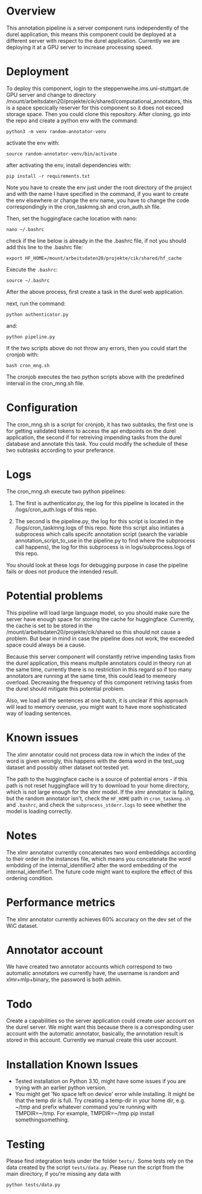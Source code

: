 # Overview
This annotation pipeline is a server component runs independently of the durel application, this means this component could be deployed at a different server with respect to the durel application. Currently we are deploying it at a GPU server to increase processing speed.

# Deployment
To deploy this component, login to the steppenweihe.ims.uni-stuttgart.de GPU server and change to directory /mount/arbeitsdaten20/projekte/cik/shared/computational_annotators, this is a space specically reserver for this component so it does not exceed storage space. Then you could clone this repository.
After cloning, go into the repo and create a python env with the command:

`python3 -m venv random-annotator-venv`

activate the env with:

`source random-annotator-venv/bin/activate`

after activating the env, install dependencies with:

`pip install -r requirements.txt`

Note you have to create the env just under the root directory of the project and with the name I have specified in the command, if you want to create the env elsewhere or change the env name, you have to change the code correspondingly in the cron_taskmng.sh and cron_auth.sh file.

Then, set the huggingface cache location with nano:

`nano ~/.bashrc`

check if the line below is already in the the .bashrc file, if not you should add this line to the .bashrc file:

`export HF_HOME=/mount/arbeitsdaten20/projekte/cik/shared/hf_cache`

Execute the `.bashrc`:

`source ~/.bashrc`

After the above process, first create a task in the durel web application.

next, run the command:

`python authenticator.py`

and:

`python pipeline.py`

If the two scripts above do not throw any errors, then you could start the cronjob with:

`bash cron_mng.sh`

The cronjob executes the two python scripts above with the predefined interval in the cron_mng.sh file.

# Configuration
The cron_mng.sh is a script for cronjob, it has two subtasks, the first one is for getting validated tokens to access the api endpoints on the durel application, the second if for retreiving impending tasks from the durel database and annotate this task. You could modify the schedule of these two subtasks according to your preferance.

# Logs
The cron_mng.sh execute two python pipelines:

1. The first is authenticator.py, the log for this pipeline is located in the /logs/cron_auth.logs of this repo.

2. The second is the pipeline.py, the log for this script is located in the /logs/cron_taskmng.logs of this repo. Note this script also initiates a subprocess which calls specifc annotation script (search the variable annotation_script_to_use in the pipeline.py to find where the subprocess call happens), the log for this subprocess is in logs/subprocess.logs of this repo.

You should look at these logs for debugging purpose in case the pipeline fails or does not produce the intended result.

# Potential problems
This pipeline will load large language model, so you should make sure the server have enough space for storing the cache for huggingface. Currently, the cache is set to be stored in the /mount/arbeitsdaten20/projekte/cik/shared so this should not cause a problem. But bear in mind in case the pipeline does not work, the exceeded space could always be a cause.

Because this server component will constantly retrive impending tasks from the durel application, this means multpile annotators could in theory run at the same time, currently there is no restriction in this regard so if too many annotators are running at the same time, this could lead to memeory overload. Decreasing the frequency of this component retriving tasks from the durel should mitigate this potential problem.

Also, we load all the sentences at one batch, it is unclear if this approach will lead to memory overuse, you might want to have more sophisticated way of loading sentences.

# Known issues
The xlmr annotator could not process data row in which the index of the word is given wrongly, this happens with the dema word in the test_uug dataset and possibly other dataset not tested yet.

The path to the huggingface cache is a source of potential errors - if this path is not reset huggingface will try to download to your home directory, which is not large enough for the xlmr model. If the xlmr annotator is failing, but the random annotator isn't, check the `HF_HOME` path in `cron_taskmng.sh` and `.bashrc`, and check the `subprocess_stderr.logs` to seee whether the model is loading correctly.

# Notes
The xlmr annotator currently concatenates two word embeddings according to their order in the instances file, which means you concatenate the word embdding of the internal_identifier2 after the word embedding of the internal_identifier1. The future code might want to explore the effect of this ordering condition.

# Performance metrics
The xlmr annotator currently achieves 60% accuracy on the dev set of the WiC dataset.

# Annotator account
We have created two annotator accounts which correspond to two automatic annotators we currently have, the username is random and xlmr+mlp+binary, the password is both admin.

# Todo
Create a capabilities so the server application could create user account on the durel server. We might want this because there is a corresponding user account with the automatic annotator, basically, the annotation result is stored in this account. Currently we manual create this user account.

# Installation Known Issues
- Tested installation on Python 3.10, might have some issues if you are trying with an earlier python version.
- You might get 'No space left on device' error while installing. It might be that the temp dir is full. Try creating a temp-dir in your home dir, e.g. ~/tmp and prefix whatever command you're running with TMPDIR=~/tmp. For example, TMPDIR=~/tmp pip install somethingsomething.


# Testing
Please find integration tests under the folder `tests/`. Some tests rely on the data created by the script `tests/data.py`. Please run the script from the main directory, if you're missing any data with

`python tests/data.py`
	
